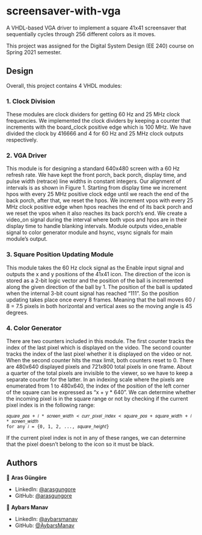 # screensaver-with-vga

A VHDL-based VGA driver to implement a square 41x41 screensaver that sequentially cycles through 256 different colors as it moves.

This project was assigned for the Digital System Design (EE 240) course on Spring 2021 semester.



## Design

Overall, this project contains 4 VHDL modules:


### 1. Clock Division

These modules are clock dividers for getting 60 Hz and 25 MHz clock frequencies. We
implemented the clock dividers by keeping a counter that increments with the board_clock
positive edge which is 100 MHz. We have divided the clock by 416666 and 4 for 60 Hz and
25 MHz clock outputs respectively.


### 2. VGA Driver

This module is for designing a standard 640x480 screen with a 60 Hz refresh rate. We have
kept the front porch, back porch, display time, and pulse width (retrace) line widths in constant
integers. Our alignment of intervals is as shown in Figure 1. Starting from display time we
increment hpos with every 25 MHz positive clock edge until we reach the end of the back porch,
after that, we reset the hpos. We increment vpos with every 25 MHz clock positive edge when
hpos reaches the end of its back porch and we reset the vpos when it also reaches its back
porch’s end. We create a video_on signal during the interval where both vpos and hpos are
in their display time to handle blanking intervals. Module outputs video_enable signal to
color generator module and hsync, vsync signals for main module’s output.


### 3. Square Position Updating Module

This module takes the 60 Hz clock signal as the Enable input signal and outputs the x and y
positions of the 41x41 icon. The direction of the icon is stored as a 2-bit logic vector and the
position of the ball is incremented along the given direction of the ball by 1. The position of
the ball is updated when the internal 3-bit count signal has reached “111”. So the position
updating takes place once every 8 frames. Meaning that the ball moves 60 / 8 = 7.5 pixels
in both horizontal and vertical axes so the moving angle is 45 degrees.


### 4. Color Generator

There are two counters included in this module. The first counter tracks the index of the last
pixel which is displayed on the video. The second counter tracks the index of the last pixel whether
it is displayed on the video or not. When the second counter hits the max limit, both counters reset
to 0. There are 480x640 displayed pixels and 721x800 total pixels in one frame. About a quarter
of the total pixels are invisible to the viewer, so we have to keep a separate counter for the latter.
In an indexing scale where the pixels are enumerated from 1 to 480x640, the index of the
position of the left corner of the square can be expressed as “x + y * 640”. We can determine
whether the incoming pixel is in the square range or not by checking if the current pixel index
is in the following range:
```
𝑠𝑞𝑢𝑎𝑟𝑒_𝑝𝑜𝑠 + 𝑖 * 𝑠𝑐𝑟𝑒𝑒𝑛_𝑤𝑖𝑑𝑡ℎ < 𝑐𝑢𝑟𝑟_𝑝𝑖𝑥𝑒𝑙_𝑖𝑛𝑑𝑒𝑥 < 𝑠𝑞𝑢𝑎𝑟𝑒_𝑝𝑜𝑠 + 𝑠𝑞𝑢𝑎𝑟𝑒_𝑤𝑖𝑑𝑡ℎ + 𝑖 * 𝑠𝑐𝑟𝑒𝑒𝑛_𝑤𝑖𝑑𝑡ℎ
for any 𝑖 = {0, 1, 2, ..., 𝑠𝑞𝑢𝑎𝑟𝑒_ℎ𝑒𝑖𝑔ℎ𝑡}
```
If the current pixel index is not in any of these ranges, we can determine that the pixel
doesn’t belong to the icon so it must be black.



## Authors

👤 **Aras Güngöre**

* LinkedIn: [@arasgungore](https://www.linkedin.com/in/arasgungore)
* GitHub: [@arasgungore](https://github.com/arasgungore)

👤 **Aybars Manav**

* LinkedIn: [@aybarsmanav](https://www.linkedin.com/in/aybarsmanav)
* GitHub: [@AybarsManav](https://github.com/AybarsManav)
